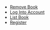   * [Remove Book](UCDRemoveBook.md)
  * [Log Into Account](UCDLogin.md)
  * [List Book](UCDListBook.md)
  * [Register](UCDRegister.md)
